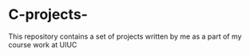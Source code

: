 # C-projects-
This repository contains a set of projects written by me as a part of my course work at UIUC 
